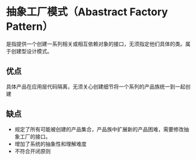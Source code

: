 # 抽象工厂模式（Abastract Factory Pattern）

是指提供一个创建一系列相关或相互依赖对象的接口，无须指定他们具体的类。属于创建型设计模式。

## 优点

具体产品在应用层代码隔离，无须关心创建细节将一个系列的产品族统一到一起创建

## 缺点

- 规定了所有可能被创建的产品集合，产品族中扩展新的产品困难，需要修改抽象工厂的接口。
- 增加了系统的抽象性和理解难度
- 不符合开闭原则
